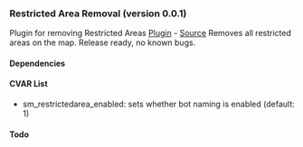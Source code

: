 ### Restricted Area Removal (version 0.0.1)
Plugin for removing Restricted Areas
[Plugin](plugins/restrictedarea.smx?raw=true) - [Source](scripting/restrictedarea.sp)
Removes all restricted areas on the map. Release ready, no known bugs.
#### Dependencies
#### CVAR List
 * sm_restrictedarea_enabled: sets whether bot naming is enabled (default: 1)
#### Todo
